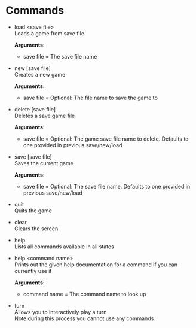 Commands
========
* load \<save file\><br/>
	Loads a game from save file
	
	**Arguments:**<br/>
	* save file = The save file name
	
* new [save file]<br/>
	Creates a new game
	
	**Arguments:**<br/>
	* save file = Optional: The file name to save the game to

* delete [save file]<br/>
	Deletes a save game file
	
	**Arguments:**<br/>
	* save file = Optional: The game save file name to delete. Defaults to one provided in previous save/new/load
		
* save [save file]<br/>
	Saves the current game
	
	**Arguments:**<br/>
	* save file = Optional: The save file name. Defaults to one provided in previous save/new/load
		
* quit<br/>
	Quits the game

* clear<br/>
	Clears the screen

* help<br/>
	Lists all commands available in all states
	
* help \<command name\><br/>
	Prints out the given help documentation for a command if you can currently use it
	
	**Arguments:**<br/>
	* command name = The command name to look up
		
* turn<br/>
	Allows you to interactively play a turn<br/>
	Note during this process you cannot use any commands
